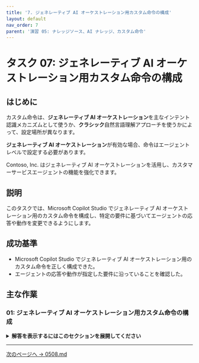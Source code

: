 ```yaml
---
title: '7. ジェネレーティブ AI オーケストレーション用カスタム命令の構成'
layout: default
nav_order: 7
parent: '演習 05: ナレッジソース、AI ナレッジ、カスタム命令'
---
```


# タスク 07: ジェネレーティブ AI オーケストレーション用カスタム命令の構成

## はじめに

カスタム命令は、**ジェネレーティブ AI オーケストレーション**を主なインテント認識メカニズムとして使うか、**クラシック**自然言語理解アプローチを使うかによって、設定場所が異なります。

**ジェネレーティブ AI オーケストレーション**が有効な場合、命令はエージェントレベルで設定する必要があります。

Contoso, Inc. はジェネレーティブ AI オーケストレーションを活用し、カスタマーサービスエージェントの機能を強化できます。

## 説明

このタスクでは、Microsoft Copilot Studio でジェネレーティブ AI オーケストレーション用のカスタム命令を構成し、特定の要件に基づいてエージェントの応答や動作を変更できるようにします。

## 成功基準

-   Microsoft Copilot Studio でジェネレーティブ AI オーケストレーション用のカスタム命令を正しく構成できた。
-   エージェントの応答や動作が指定した要件に沿っていることを確認した。

## 主な作業

### 01: ジェネレーティブ AI オーケストレーション用カスタム命令の構成

<details markdown="block"> 
  <summary><strong>解答を表示するにはこのセクションを展開してください</strong></summary> 

カスタム命令は、**ジェネレーティブ AI オーケストレーション**を主なインテント認識メカニズムとして使うか、**クラシック**自然言語理解アプローチを使うかによって、設定場所が異なります。

**ジェネレーティブ AI オーケストレーション**が有効な場合、命令はエージェントレベルで設定します。

1. 画面右上の **Settings** を選択します。

	![3f5fs0ge.jpg](../../media/3f5fs0ge.jpg)

1. 左側の設定メニューで **Generative AI** を選択します。

1. **How should your agent interact with people?** で **Generative** を選択し、画面下部の **Save** を選択します。

	![kuqxivm6.jpg](../../media/kuqxivm6.jpg)

1. 保存が完了したら、Settings ページ右上の **X** を選択します。

1. 上部バーの **Overview** を選択します。

	![vxdoevcg.jpg](../../media/vxdoevcg.jpg)

1. **Details** セクション右上の **Edit** を選択します。

	![g6v2lbuq.jpg](../../media/g6v2lbuq.jpg)

1. **Instructions** のテキストボックス内のテキストを次の内容に置き換えます:

	```
	海賊のように話し、海賊用語を使ってください。
	回答に絵文字を使ってください。
	50語以内で答えてください。
	```

1. **Details** セクション右上の **Save** を選択します。

	![q18yiful.jpg](../../media/q18yiful.jpg)

	[!IMPORTANT]
   > 命令内でユーザー固有の変数も利用できます。
	>
	> ![l1ke4bl0.jpg](../../media/l1ke4bl0.jpg)

</details>

---

[次のページへ → 0508.md](0508.md)